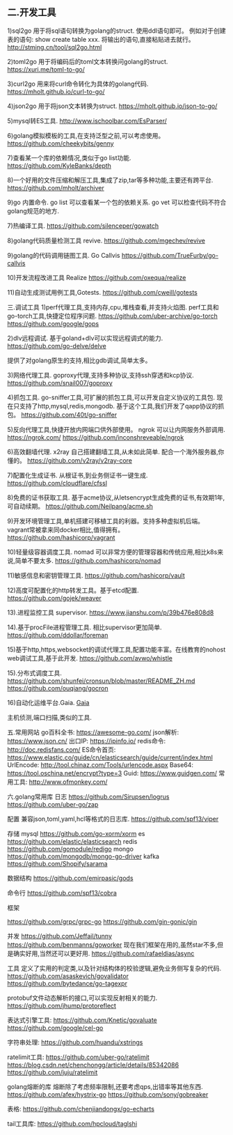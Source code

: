 ## 二.开发工具
1)sql2go 用于将sql语句转换为golang的struct. 使用ddl语句即可。
例如对于创建表的语句:  show create table xxx. 将输出的语句,直接粘贴进去就行。
http://stming.cn/tool/sql2go.html

2)toml2go 用于将编码后的toml文本转换问golang的struct.
https://xuri.me/toml-to-go/

3)curl2go 用来将curl命令转化为具体的golang代码.
https://mholt.github.io/curl-to-go/

4)json2go 用于将json文本转换为struct.
https://mholt.github.io/json-to-go/

5)mysql转ES工具.
http://www.ischoolbar.com/EsParser/

6)golang模拟模板的工具,在支持泛型之前,可以考虑使用。
https://github.com/cheekybits/genny

7)查看某一个库的依赖情况,类似于go list功能.
https://github.com/KyleBanks/depth

8)一个好用的文件压缩和解压工具,集成了zip,tar等多种功能,主要还有跨平台.
https://github.com/mholt/archiver

9)go 内置命令.
go list 可以查看某一个包的依赖关系.
go vet 可以检查代码不符合golang规范的地方.

7)热编译工具.
https://github.com/silenceper/gowatch

8)golang代码质量检测工具 revive.
https://github.com/mgechev/revive

9)golang的代码调用链图工具. Go Callvis
https://github.com/TrueFurby/go-callvis

10)开发流程改进工具 Realize
https://github.com/oxequa/realize

11)自动生成测试用例工具,Gotests.
https://github.com/cweill/gotests

三.调试工具
1)perf代理工具,支持内存,cpu,堆栈查看,并支持火焰图.
perf工具和go-torch工具,快捷定位程序问题.
https://github.com/uber-archive/go-torch
https://github.com/google/gops

2)dlv远程调试.
基于goland+dlv可以实现远程调式的能力.
https://github.com/go-delve/delve

提供了对golang原生的支持,相比gdb调试,简单太多。

3)网络代理工具.
goproxy代理,支持多种协议,支持ssh穿透和kcp协议.
https://github.com/snail007/goproxy

4)抓包工具.
go-sniffer工具,可扩展的抓包工具,可以开发自定义协议的工具包. 现在只支持了http,mysql,redis,mongodb.
基于这个工具,我们开发了qapp协议的抓包。
https://github.com/40t/go-sniffer

5)反向代理工具,快捷开放内网端口供外部使用。
ngrok 可以让内网服务外部调用.
https://ngrok.com/
https://github.com/inconshreveable/ngrok

6)高效翻墙代理.
x2ray 自己搭建翻墙工具,从未如此简单. 配合一个海外服务器,你懂的。
https://github.com/v2ray/v2ray-core

7)配置化生成证书.
从根证书,到业务侧证书一键生成.
https://github.com/cloudflare/cfssl

8)免费的证书获取工具.
基于acme协议,从letsencrypt生成免费的证书,有效期1年,可自动续期。
https://github.com/Neilpang/acme.sh

9)开发环境管理工具,单机搭建可移植工具的利器。支持多种虚拟机后端。
vagrant常被拿来同docker相比,值得拥有。
https://github.com/hashicorp/vagrant

10)轻量级容器调度工具.
nomad 可以非常方便的管理容器和传统应用,相比k8s来说,简单不要太多.
https://github.com/hashicorp/nomad

11)敏感信息和密钥管理工具.
https://github.com/hashicorp/vault

12)高度可配置化的http转发工具。基于etcd配置.
https://github.com/gojek/weaver

13).进程监控工具 supervisor.
https://www.jianshu.com/p/39b476e808d8

14).基于procFile进程管理工具. 相比supervisor更加简单.
https://github.com/ddollar/foreman

15)基于http,https,websocket的调试代理工具,配置功能丰富。在线教育的nohost web调试工具,基于此开发.
https://github.com/avwo/whistle

15).分布式调度工具.
https://github.com/shunfei/cronsun/blob/master/README_ZH.md
https://github.com/ouqiang/gocron

16)自动化运维平台.Gaia.
[Gaia](https://github.com/gaia-pipeline/gaia)


主机侦测,端口扫描,类似的工具.

五.常用网站
go百科全书:  https://awesome-go.com/
json解析:  https://www.json.cn/
出口IP:  https://ipinfo.io/
redis命令:  http://doc.redisfans.com/
ES命令首页:   https://www.elastic.co/guide/cn/elasticsearch/guide/current/index.html
UrlEncode:  http://tool.chinaz.com/Tools/urlencode.aspx
Base64:  https://tool.oschina.net/encrypt?type=3
Guid:  https://www.guidgen.com/
常用工具:  http://www.ofmonkey.com/

六.golang常用库
日志
https://github.com/Sirupsen/logrus
https://github.com/uber-go/zap

配置
兼容json,toml,yaml,hcl等格式的日志库.
https://github.com/spf13/viper

存储
mysql  https://github.com/go-xorm/xorm
es   https://github.com/elastic/elasticsearch
redis   https://github.com/gomodule/redigo
mongo  https://github.com/mongodb/mongo-go-driver
kafka   https://github.com/Shopify/sarama

数据结构
https://github.com/emirpasic/gods

命令行
https://github.com/spf13/cobra

框架

https://github.com/grpc/grpc-go
https://github.com/gin-gonic/gin

并发
https://github.com/Jeffail/tunny
https://github.com/benmanns/goworker
现在我们框架在用的,虽然star不多,但是确实好用,当然还可以更好用.
https://github.com/rafaeldias/async

工具
定义了实用的判定类,以及针对结构体的校验逻辑,避免业务侧写复杂的代码.
https://github.com/asaskevich/govalidator
https://github.com/bytedance/go-tagexpr

protobuf文件动态解析的接口,可以实现反射相关的能力.
https://github.com/jhump/protoreflect

表达式引擎工具:
https://github.com/Knetic/govaluate
https://github.com/google/cel-go

字符串处理:
https://github.com/huandu/xstrings

ratelimit工具:
https://github.com/uber-go/ratelimit
https://blog.csdn.net/chenchongg/article/details/85342086
https://github.com/juju/ratelimit

golang熔断的库
熔断除了考虑频率限制,还要考虑qps,出错率等其他东西.
https://github.com/afex/hystrix-go
https://github.com/sony/gobreaker

表格:
https://github.com/chenjiandongx/go-echarts

tail工具库:
https://github.com/hpcloud/taglshi